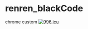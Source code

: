 # renren_blackCode
chrome custom
<a href="https://996.icu"><img src="https://img.shields.io/badge/link-996.icu-red.svg" alt="996.icu" /></a>
